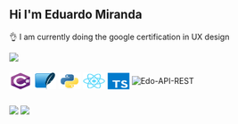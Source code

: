 ## Hi I'm Eduardo Miranda

:ok_hand: I am currently doing the google certification in UX design

<div align="lefth">
  <img height="180em" src="https://github-readme-stats.vercel.app/api/top-langs/?username=hxEdoMiranda&layout=compact&langs_count=7&theme=dracula"/>
</div>
  
  
<div style="display: inline_block"><br>
 <img align="center" alt="Edo-Csharp" height="30" width="40" src="https://raw.githubusercontent.com/devicons/devicon/master/icons/csharp/csharp-original.svg" />
<img align="center" alt="Edo-SQL" height="30" width="40" src="https://raw.githubusercontent.com/devicons/devicon/master/icons/sqlite/sqlite-original.svg" />
<img align="center" alt="Edo-Python" height="30" width="40" src="https://raw.githubusercontent.com/devicons/devicon/master/icons/python/python-original.svg" />
<img align="center" alt="Edo-React" height="30" width="40" src="https://raw.githubusercontent.com/devicons/devicon/master/icons/react/react-original.svg" />
<img align="center" alt="Edo-TypeScript" height="30" width="40" src="https://raw.githubusercontent.com/devicons/devicon/master/icons/typescript/typescript-original.svg" />
<img align="center" alt="Edo-API-REST" height="30" width="40" src="https://raw.githubusercontent.com/devicons/devicon/master/icons/rest/rest-original.svg" />


</div>
  
  ##
 
<div> 
  <a href="https://www.instagram.com/edomiranda_/?hl=en" target="_blank"><img src="https://img.shields.io/badge/-Instagram-%23E4405F?style=for-the-badge&logo=instagram&logoColor=white" target="_blank"></a>
  <a href="https://www.linkedin.com/in/eduardo-antonio-miranda-quezada/" target="_blank" rel="noopener noreferrer"><img src="https://img.shields.io/badge/-LinkedIn-%230077B5?style=for-the-badge&logo=linkedin&logoColor=white" target="_blank"></a> 
 
  <!--![Snake animation](https://github.com/name/name/blob/output/github-contribution-grid-snake.svg)-->
 
</div>
